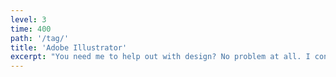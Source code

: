 ```yaml
---
level: 3
time: 400
path: '/tag/'
title: 'Adobe Illustrator'
excerpt: "You need me to help out with design? No problem at all. I consider myself to be able to at least take on someone else's duties during their time off. Image Trace is my secret sauce."
---
```


